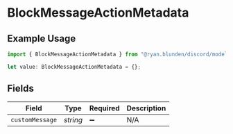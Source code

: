 # BlockMessageActionMetadata

## Example Usage

```typescript
import { BlockMessageActionMetadata } from "@ryan.blunden/discord/models/components";

let value: BlockMessageActionMetadata = {};
```

## Fields

| Field              | Type               | Required           | Description        |
| ------------------ | ------------------ | ------------------ | ------------------ |
| `customMessage`    | *string*           | :heavy_minus_sign: | N/A                |